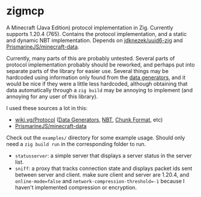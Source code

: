 # zigmcp

A Minecraft (Java Edition) protocol implementation in Zig. Currently supports 1.20.4
(765). Contains the protocol implementation, and a static and dynamic NBT implementation.
Depends on [jdknezek/uuid6-zig](https://github.com/jdknezek/uuid6-zig) and
[PrismarineJS/minecraft-data](https://github.com/PrismarineJS/minecraft-data).

Currently, many parts of this are probably untested. Several parts of protocol
implementation probably should be reworked, and perhaps put into separate parts of the
library for easier use. Several things may be hardcoded using information only found
from the [data generators](https://wiki.vg/Data_Generators), and it would be nice if
they were a little less hardcoded, although obtaining that data automatically through
a `zig build` may be annoying to implement (and annoying for any user of this library).

I used these sources a lot in this:

- [wiki.vg/Protocol](https://wiki.vg/Protocol)
    ([Data Generators](https://wiki.vg/Data_Generators), [NBT](https://wiki.vg/NBT),
        [Chunk Format](https://wiki.vg/Chunk_Format), etc)
- [PrismarineJS/minecraft-data](https://github.com/PrismarineJS/minecraft-data)

Check out the `examples/` directory for some example usage. Should only need a
`zig build run` in the corresponding folder to run.

- `statusserver`: a simple server that displays a server status in the server list.
- `sniff`: a proxy that tracks connection state and displays packet ids sent between
    server and client. make sure client and server are 1.20.4, and `online-mode=false`
    and `network-compression-threshold=-1` because I haven't implemented compression or
    encryption.
